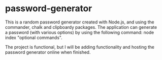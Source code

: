 ﻿# password-generator

This is a random password generator created with Node.js, and using the commander, chalk and clipboardy packages. The application can generate a password (with various options) by using the following command: node index "optional commands".

The project is functional, but I will be adding functionality and hosting the password generator online when finished.
